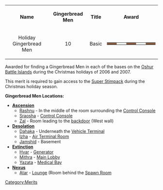 <table>
<tbody>
<tr class="odd">
<td style="text-align: center;"><p><b>Name</b></p></td>
<td style="text-align: center;"><p><b>Gingerbread Men</b></p></td>
<td style="text-align: center;"><p><b>Title</b></p></td>
<td style="text-align: center;"><p><b>Award</b></p></td>
</tr>
<tr class="even">
<td style="text-align: center;"><p>Holiday Gingerbread Men</p></td>
<td style="text-align: center;"><p>10</p></td>
<td style="text-align: center;"><p>Basic</p></td>
<td style="text-align: center;"><table class="bigmerit">
<tr>
<td bgcolor="#845942">
</td>
<td bgcolor="#845942">
</td>
<td bgcolor="#f7fbf7">
</td>
<td bgcolor="#f7fbf7">
</td>
<td bgcolor="#845942">
</td>
<td bgcolor="#845942">
</td>
<td bgcolor="#f7fbf7">
</td>
<td bgcolor="#f7fbf7">
</td>
<td bgcolor="#845942">
</td>
<td bgcolor="#845942">
</td>
</tr>
</table></td>
</tr>
</tbody>
</table>

Awarded for finding a Gingerbread Men in each of the bases on the [Oshur
Battle Islands](../locations/Battle_Islands.md) during the Christmas holidays
of 2006 and 2007.

This merit is required to gain access to the [Super
Stimpack](../items/Super_Stimpack.md) during the Christmas holiday
season.

**Gingerbread Men Locations:**

- **[Ascension](../locations/Ascension.md)**
  - [Rashnu](../etc/Rashnu.md) - In the middle of the room
    surrounding the [Control Console](../locations/Control_Console.md)
  - [Sraosha](../facilities/Sraosha.md) - [Control
    Console](../locations/Control_Console.md)
  - [Zal](../facilities/Zal.md) - Room leading to the
    [backdoor](../locations/Back_Door.md) (West wall)
- **[Desolation](../locations/Desolation.md)**
  - [Dahaka](../facilities/Dahaka.md) - Underneath the [Vehicle
    Terminal](../locations/Vehicle_Terminal.md)
  - [Izha](../facilities/Izha.md) - [Air Terminal
    Room](../locations/Air_Terminal_Room.md)
  - [Jamshid](../facilities/Jamshid.md) - Basement
- **[Extinction](../locations/Extinction.md)**
  - [Hvar](../facilities/Hvar.md) - [Generator](../items/Generator.md)
  - [Mithra](../facilities/Mithra.md) - [Main
    Lobby](main_lobby.md)
  - [Yazata](../facilities/Yazata.md) - [Medical
    Bay](../locations/Medical_Bay.md)
- **[Nexus](../locations/Nexus.md)**
  - [Atar](../facilities/Atar.md) - [Lounge](Lounge.md) (Room
    behind the [Spawn Room](../locations/Spawn_Room.md)

[Category:Merits](Category:Merits.md)
